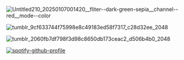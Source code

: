 

![Untitled210_20250107001420__fliter--dark-green-sepia__channel--red__mode--color](https://github.com/user-attachments/assets/a7b6c855-104a-4fe6-941f-f0bf1326039b)

![tumblr_9cf633744f75998e8c49183ed58f7317_c28d32ee_2048](https://github.com/user-attachments/assets/5275023c-8786-4b8a-9568-f663c36d7911)

![tumblr_2060fb7df798f3d98c8650db173ceac2_d506b4b0_2048](https://github.com/user-attachments/assets/fa4e86e4-a763-4db7-816e-3ccf7aa7c067)

[![spotify-github-profile](https://spotify-github-profile.kittinanx.com/api/view?uid=2fpbyqhbp1iqlscxltee4w0k3&cover_image=true&theme=novatorem&show_offline=false&background_color=ac1634&interchange=false&bar_color=ff0000&bar_color_cover=true)](https://github.com/kittinan/spotify-github-profile)
